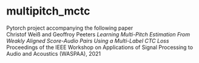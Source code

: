 # multipitch_mctc

Pytorch project accompanying the following paper  
Christof Weiß and Geoffroy Peeters
_Learning Multi-Pitch Estimation From Weakly Aligned Score-Audio Pairs Using a Multi-Label CTC Loss_
Proceedings of the IEEE Workshop on Applications of Signal Processing to Audio and Acoustics (WASPAA), 2021
